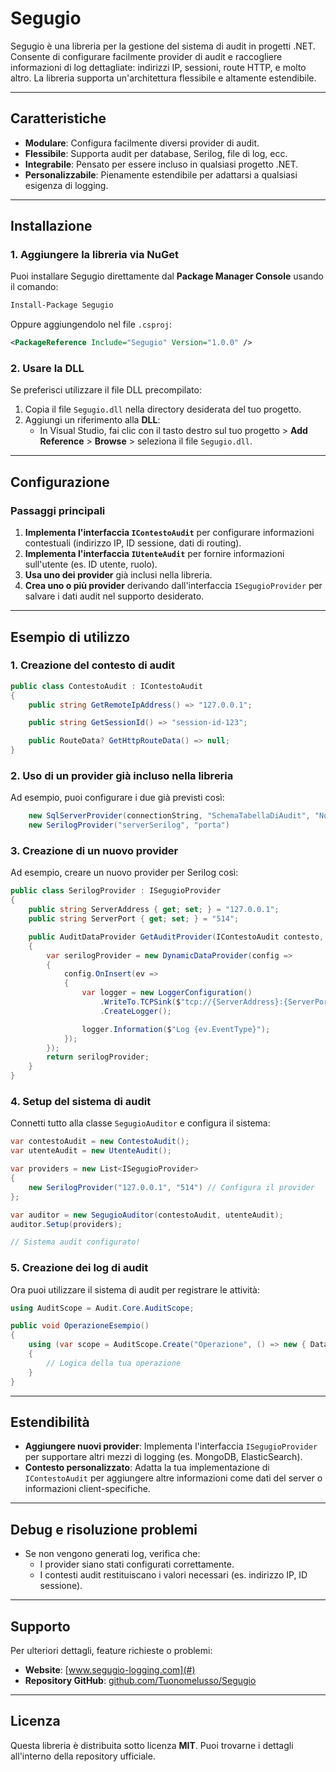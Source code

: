 # Segugio

Segugio è una libreria per la gestione del sistema di audit in progetti .NET. Consente di configurare facilmente provider di audit e raccogliere informazioni di log dettagliate: indirizzi IP, sessioni, route HTTP, e molto altro. La libreria supporta un'architettura flessibile e altamente estendibile.

---

## Caratteristiche

- **Modulare**: Configura facilmente diversi provider di audit.
- **Flessibile**: Supporta audit per database, Serilog, file di log, ecc.
- **Integrabile**: Pensato per essere incluso in qualsiasi progetto .NET.
- **Personalizzabile**: Pienamente estendibile per adattarsi a qualsiasi esigenza di logging.

---

## Installazione

### 1. Aggiungere la libreria via NuGet
Puoi installare Segugio direttamente dal **Package Manager Console** usando il comando:

```bash
Install-Package Segugio
```

Oppure aggiungendolo nel file `.csproj`:

```xml
<PackageReference Include="Segugio" Version="1.0.0" />
```

### 2. Usare la DLL
Se preferisci utilizzare il file DLL precompilato:
1. Copia il file `Segugio.dll` nella directory desiderata del tuo progetto.
2. Aggiungi un riferimento alla **DLL**:
    - In Visual Studio, fai clic con il tasto destro sul tuo progetto > **Add Reference** > **Browse** > seleziona il file `Segugio.dll`.

---

## Configurazione

### Passaggi principali
1. **Implementa l'interfaccia `IContestoAudit`** per configurare informazioni contestuali (indirizzo IP, ID sessione, dati di routing).
2. **Implementa l'interfaccia `IUtenteAudit`** per fornire informazioni sull'utente (es. ID utente, ruolo).
3. **Usa uno dei provider** già inclusi nella libreria.
4. **Crea uno o più provider** derivando dall'interfaccia `ISegugioProvider` per salvare i dati audit nel supporto desiderato.

---

## Esempio di utilizzo

### 1. Creazione del contesto di audit
```csharp
public class ContestoAudit : IContestoAudit
{
    public string GetRemoteIpAddress() => "127.0.0.1";

    public string GetSessionId() => "session-id-123";

    public RouteData? GetHttpRouteData() => null;
}
```

### 2. Uso di un provider già incluso nella libreria
Ad esempio, puoi configurare i due già previsti così:
```csharp
    new SqlServerProvider(connectionString, "SchemaTabellaDiAudit", "NomeTabellaDiAudit", "CampoChiave", "CampoJSon"),
    new SerilogProvider("serverSerilog", "porta")
```

### 3. Creazione di un nuovo provider
Ad esempio, creare un nuovo provider per Serilog così:
```csharp
public class SerilogProvider : ISegugioProvider
{
    public string ServerAddress { get; set; } = "127.0.0.1";
    public string ServerPort { get; set; } = "514";

    public AuditDataProvider GetAuditProvider(IContestoAudit contesto, IUtenteAudit utente)
    {
        var serilogProvider = new DynamicDataProvider(config =>
        {
            config.OnInsert(ev =>
            {
                var logger = new LoggerConfiguration()
                    .WriteTo.TCPSink($"tcp://{ServerAddress}:{ServerPort}")
                    .CreateLogger();

                logger.Information($"Log {ev.EventType}");
            });
        });
        return serilogProvider;
    }
}
```

### 4. Setup del sistema di audit
Connetti tutto alla classe `SegugioAuditor` e configura il sistema:
```csharp
var contestoAudit = new ContestoAudit();
var utenteAudit = new UtenteAudit();

var providers = new List<ISegugioProvider>
{
    new SerilogProvider("127.0.0.1", "514") // Configura il provider
};

var auditor = new SegugioAuditor(contestoAudit, utenteAudit);
auditor.Setup(providers);

// Sistema audit configurato!
```

### 5. Creazione dei log di audit
Ora puoi utilizzare il sistema di audit per registrare le attività:
```csharp
using AuditScope = Audit.Core.AuditScope;

public void OperazioneEsempio()
{
    using (var scope = AuditScope.Create("Operazione", () => new { Data = "Esempio" }, new { Utente = "Admin" }))
    {
        // Logica della tua operazione
    }
}
```

---

## Estendibilità

- **Aggiungere nuovi provider**: Implementa l'interfaccia `ISegugioProvider` per supportare altri mezzi di logging (es. MongoDB, ElasticSearch).
- **Contesto personalizzato**: Adatta la tua implementazione di `IContestoAudit` per aggiungere altre informazioni come dati del server o informazioni client-specifiche.

---

## Debug e risoluzione problemi

- Se non vengono generati log, verifica che:
    - I provider siano stati configurati correttamente.
    - I contesti audit restituiscano i valori necessari (es. indirizzo IP, ID sessione).

---

## Supporto

Per ulteriori dettagli, feature richieste o problemi:
- **Website**: [www.segugio-logging.com](#)
- **Repository GitHub**: [github.com/Tuonomelusso/Segugio](#)

---

## Licenza

Questa libreria è distribuita sotto licenza **MIT**. Puoi trovarne i dettagli all'interno della repository ufficiale.
```